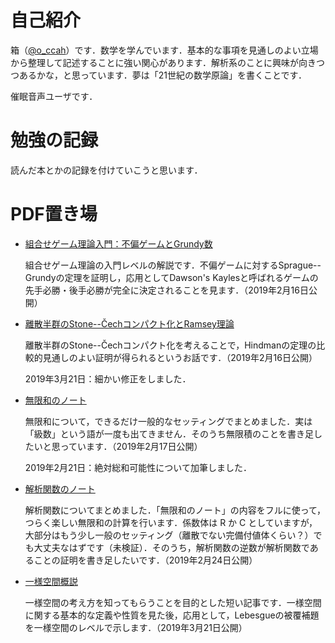 # 自己紹介

箱（[@o_ccah](https://twitter.com/o_ccah/)）です．数学を学んでいます．基本的な事項を見通しのよい立場から整理して記述することに強い関心があります．解析系のことに興味が向きつつあるかな，と思っています．夢は「21世紀の数学原論」を書くことです．

催眠音声ユーザです．


# 勉強の記録

読んだ本とかの記録を付けていこうと思います．


# PDF置き場

* [組合せゲーム理論入門：不偏ゲームとGrundy数](docs/cgt-20190216.pdf)

  組合せゲーム理論の入門レベルの解説です．不偏ゲームに対するSprague--Grundyの定理を証明し，応用としてDawson's Kaylesと呼ばれるゲームの先手必勝・後手必勝が完全に決定されることを見ます．（2019年2月16日公開）

* [離散半群のStone--Čechコンパクト化とRamsey理論](docs/hindman-20190321.pdf)

  離散半群のStone--Čechコンパクト化を考えることで，Hindmanの定理の比較的見通しのよい証明が得られるというお話です．（2019年2月16日公開）

  2019年3月21日：細かい修正をしました．

* [無限和のノート](docs/infinite-sum-20190221.pdf)

  無限和について，できるだけ一般的なセッティングでまとめました．実は「級数」という語が一度も出てきません．そのうち無限積のことを書き足したいと思っています．（2019年2月17日公開）

  2019年2月21日：絶対総和可能性について加筆しました．

* [解析関数のノート](docs/analytic-function-20190224.pdf)

  解析関数についてまとめました．「無限和のノート」の内容をフルに使って，つらく楽しい無限和の計算を行います．係数体は R か C としていますが，大部分はもう少し一般のセッティング（離散でない完備付値体くらい？）でも大丈夫なはずです（未検証）．そのうち，解析関数の逆数が解析関数であることの証明を書き足したいです．（2019年2月24日公開）

* [一様空間概説](docs/uniform-intro-20190301.pdf)

  一様空間の考え方を知ってもらうことを目的とした短い記事です．一様空間に関する基本的な定義や性質を見た後，応用として，Lebesgueの被覆補題を一様空間のレベルで示します．（2019年3月21日公開）
